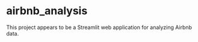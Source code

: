# airbnb_analysis
This project appears to be a Streamlit web application for analyzing Airbnb data. 
